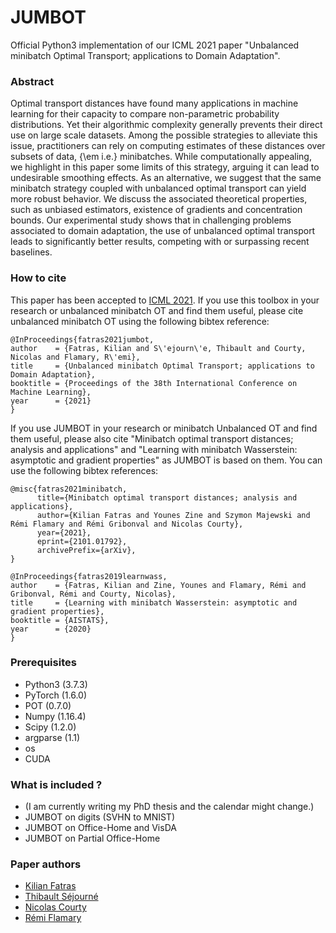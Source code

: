 # JUMBOT
Official Python3 implementation of our ICML 2021 paper "Unbalanced minibatch Optimal Transport; applications to Domain Adaptation".


### Abstract
Optimal transport distances have found many applications in machine learning for their capacity to compare non-parametric probability distributions. Yet their algorithmic complexity generally prevents their direct use on large scale datasets. Among the possible strategies to alleviate this issue, practitioners can rely on computing estimates of these distances over subsets of data, {\em i.e.} minibatches. While computationally appealing, we highlight in this paper some limits of this strategy, arguing it can lead to undesirable smoothing effects. As an alternative, we suggest that the same minibatch strategy coupled with unbalanced optimal transport can yield more robust behavior. We discuss the associated theoretical properties, such as unbiased estimators, existence of gradients and concentration bounds. Our experimental study shows that in challenging problems associated to domain adaptation, the use of unbalanced optimal transport leads to significantly better results, competing with or surpassing recent baselines.

### How to cite
This paper has been accepted to [ICML 2021](https://icml.cc/Conferences/2021). If you use this toolbox in your research or unbalanced minibatch OT and find them useful, please cite unbalanced minibatch OT using the following bibtex reference:

```
@InProceedings{fatras2021jumbot,
author    = {Fatras, Kilian and S\'ejourn\'e, Thibault and Courty, Nicolas and Flamary, R\'emi},
title     = {Unbalanced minibatch Optimal Transport; applications to Domain Adaptation},
booktitle = {Proceedings of the 38th International Conference on Machine Learning},
year      = {2021}
}
```

If you use JUMBOT in your research or minibatch Unbalanced OT and find them useful, please also cite "Minibatch optimal transport distances; analysis and applications" and "Learning with minibatch Wasserstein: asymptotic and gradient properties" as JUMBOT is based on them. You can use the following bibtex references:

```
@misc{fatras2021minibatch,
      title={Minibatch optimal transport distances; analysis and applications}, 
      author={Kilian Fatras and Younes Zine and Szymon Majewski and Rémi Flamary and Rémi Gribonval and Nicolas Courty},
      year={2021},
      eprint={2101.01792},
      archivePrefix={arXiv},
}
```

```
@InProceedings{fatras2019learnwass,
author    = {Fatras, Kilian and Zine, Younes and Flamary, Rémi and Gribonval, Rémi and Courty, Nicolas},
title     = {Learning with minibatch Wasserstein: asymptotic and gradient properties},
booktitle = {AISTATS},
year      = {2020}
}
```


### Prerequisites

* Python3 (3.7.3)
* PyTorch (1.6.0)
* POT (0.7.0)
* Numpy (1.16.4)
* Scipy (1.2.0)
* argparse (1.1)
* os
* CUDA


### What is included ?

* (I am currently writing my PhD thesis and the calendar might change.)
* JUMBOT on digits (SVHN to MNIST)
* JUMBOT on Office-Home and VisDA
* JUMBOT on Partial Office-Home


### Paper authors

* [Kilian Fatras](https://kilianfatras.github.io/)
* [Thibault Séjourné](https://thibsej.github.io/)
* [Nicolas Courty](https://github.com/ncourty)
* [Rémi Flamary](http://remi.flamary.com/)
